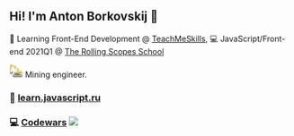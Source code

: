 ## Hi! I'm Anton Borkovskij 👋

📘  Learning Front-End Development @ [TeachMeSkills](https://teachmeskills.by/),
💻  JavaScript/Front-end 2021Q1 @ [The Rolling Scopes School](https://rs.school/)


<img src="https://github.com/g5-freemen/g5-freemen/blob/main/excavator.png"> Mining engineer.



<!--
**g5-freemen/g5-freemen** is a ✨ _special_ ✨ repository because its `README.md` (this file) appears on your GitHub profile.

Here are some ideas to get you started:

- 🔭 I’m currently working on ...
- 🌱 I’m currently learning ...
- 👯 I’m looking to collaborate on ...
- 🤔 I’m looking for help with ...
- 💬 Ask me about ...
- 📫 How to reach me: ...
- 😄 Pronouns: ...
- ⚡ Fun fact: ...
-->

### 📗 [learn.javascript.ru](https://learn.javascript.ru/)
### 💻 [Codewars](https://www.codewars.com/) <img src="https://www.codewars.com/users/g5-freemen/badges/micro">
